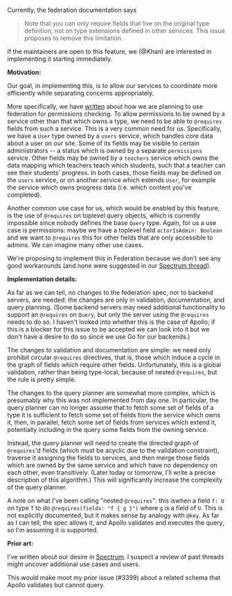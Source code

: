 Currently, the federation documentation says
> Note that you can only require fields that live on the original type definition, not on type extensions defined in other services.
This issue proposes to remove this limitation.

If the maintainers are open to this feature, we (@Khan) are interested in implementing it starting immediately.

**Motivation:**

Our goal, in implementing this, is to allow our services to coordinate more efficiently while separating concerns appropriately.

More specifically, we have [written](https://spectrum.chat/apollo/apollo-federation/federation-and-permissions-checking~feab0eaf-f6c0-4c8a-99cd-1aba78f4690b) about how we are planning to use federation for permissions checking.  To allow permissions to be owned by a service other than that which owns a type, we need to be able to `@requires` fields from such a service.  This is a very common need for us.  Specifically, we have a `User` type owned by a `users` service, which handles core data about a user on our site.  Some of its fields may be visible to certain administrators -- a status which is owned by a separate `permissions` service.  Other fields may be owned by a `teachers` service which owns the data mapping which teachers teach which students, such that a teacher can see their students' progress.  In both cases, those fields may be defined on the `users` service, or on another service which extends `User`, for example the service which owns progress data (i.e. which content you've completed).

Another common use case for us, which would be enabled by this feature, is the use of `@requires` on toplevel query objects, which is currently impossible since nobody defines the base `Query` type.  Again, for us a use case is permissions: maybe we have a toplevel field `actorIsAdmin: Boolean` and we want to `@requires` this for other fields that are only accessible to admins.  We can imagine many other use cases.

We're proposing to implement this in Federation because we don't see any good workarounds (and none were suggested in our [Spectrum thread](https://spectrum.chat/apollo/apollo-federation/using-requires-for-a-field-not-defined-in-the-owner-service~290199d3-2877-4a61-af6a-c0ca022cac9c)).

**Implementation details:**

As far as we can tell, no changes to the federation spec, nor to backend servers, are needed: the changes are only in validation, documentation, and query planning.  (Some backend servers may need additional functionality to support an `@requires` on `Query`, but only the server using the `@requires` needs to do so.  I haven't looked into whether this is the case of Apollo; if this is a blocker for this issue to be accepted we can look into it but we don't have a desire to do so since we use Go for our backends.)

The changes to validation and documentation are simple: we need only prohibit circular `@requires` directives, that is, those which induce a cycle in the graph of fields which require other fields.  Unfortunately, this is a global validation, rather than being type-local, because of nested `@requires`, but the rule is pretty simple.

The changes to the query planner are somewhat more complex, which is presumably why this was not implemented from day one.  In particular, the query planner can no longer assume that to fetch some set of fields of a type it is sufficient to fetch some set of fields from the service which owns it, then, in parallel, fetch some set of fields from services which extend it, potentially including in the query some fields from the owning service.

Instead, the query planner will need to create the directed graph of `@requires`'d fields (which must be acyclic due to the validation constraint), traverse it assigning the fields to services, and then merge those fields which are owned by the same service and which have no dependency on each other, even transitively.  (Later today or tomorrow, I'll write a precise description of this algorithm.)  This will significantly increase the complexity of the query planner.

A note on what I've been calling "nested `@requires`": this iswhen a field `f: U` on type `T` to do `@requires(fields: "f { g }")` where `g` is a field of `U`.  This is not explicitly documented, but it makes sense by analogy with `@key`.  As far as I can tell, the spec allows it, and Apollo validates and executes the query, so I'm assuming it is supported.

**Prior art:**

I've written about our desire in [Spectrum](https://spectrum.chat/apollo/apollo-federation/using-requires-for-a-field-not-defined-in-the-owner-service~290199d3-2877-4a61-af6a-c0ca022cac9c).  I suspect a review of past threads might uncover additional use cases and users.

This would make moot my prior issue (#3399) about a related schema that Apollo validates but cannot query.
